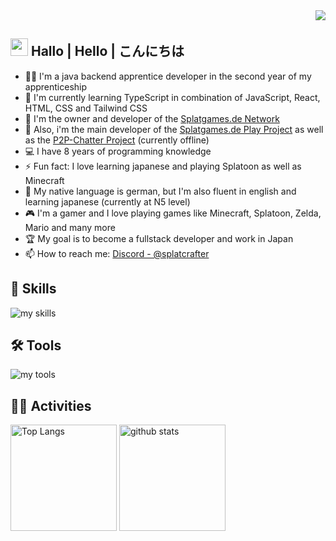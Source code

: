 <div align="right">
  <img src="https://komarev.com/ghpvc/?username=Splatcrafter" />
</div>

## <img src="https://media.giphy.com/media/hvRJCLFzcasrR4ia7z/giphy.gif" width="28"> Hallo | Hello | こんにちは

- 🧑‍💻 I'm a java backend apprentice developer in the second year of my apprenticeship
- 🌱 I'm currently learning TypeScript in combination of JavaScript, React, HTML, CSS and Tailwind CSS
- 👯 I'm the owner and developer of the [Splatgames.de Network](https://splatgames.de)
- 💬 Also, i'm the main developer of the [Splatgames.de Play Project](https://play.splatgames.de) as well as
  the [P2P-Chatter Project](https://p2p-chatter.de) (currently offline)
- 💻 I have 8 years of programming knowledge
- ⚡ Fun fact: I love learning japanese and playing Splatoon as well as Minecraft
- 🎌 My native language is german, but I'm also fluent in english and learning japanese (currently at N5 level)
- 🎮 I'm a gamer and I love playing games like Minecraft, Splatoon, Zelda, Mario and many more
- 🏆 My goal is to become a fullstack developer and work in Japan
- 📫 How to reach me: [Discord - @splatcrafter](https://discordapp.com/users/dtAGwuUv)
  <br>

## 🌱 Skills

<img alt="my skills" src="https://skillicons.dev/icons?theme=dark&perline=7&i=java,cs,cpp,c,python,kotlin,md,html,css,js,ts,react,php,tailwind,maven,gradle,git,jenkins,mysql,docker,gcp" />
<br>

## 🛠️ Tools

<img alt="my tools" src="https://skillicons.dev/icons?theme=dark&perline=7&i=idea,visualstudio,vscode,rider,clion,pycharm,phpstorm" />
<br>

## 🏃‍♀️ Activities

<div align="left"> 
  <img alt="Top Langs" height="170px" src="https://github-readme-stats.vercel.app/api?username=splatcrafter&theme=vue-dark&layout=compact" />
  <img alt="github stats" height="170px" src="https://github-readme-stats.vercel.app/api/top-langs/?username=splatcrafter&theme=vue-dark&layout=compact" />
</div>


<!--
This repository is a ✨ _special_ ✨ repository because its `README.md` (this file) appears on your GitHub profile.

Here are some ideas to get you started:

- 🔭 I’m currently working on ...
- 🌱 I’m currently learning ...
- 👯 I’m looking to collaborate on ...
- 🤔 I’m looking for help with ...
- 💬 Ask me about ...
- 📫 How to reach me: ...
- 😄 Pronouns: ...
- ⚡ Fun fact: ...
-->
